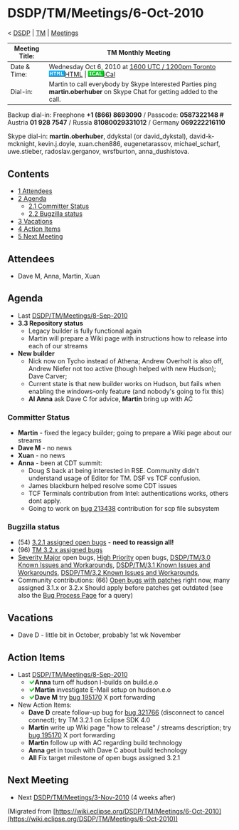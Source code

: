 

DSDP/TM/Meetings/6-Oct-2010
===========================

< [DSDP](./DSDP "DSDP")‎ | [TM](./DSDP/TM "DSDP/TM")‎ | [Meetings](./DSDP/TM/Meetings "DSDP/TM/Meetings")

| Meeting Title: | **TM Monthly Meeting** |
| --- | --- |
| Date & Time: | Wednesday Oct 6, 2010 at [1600 UTC / 1200pm Toronto](http://www.timeanddate.com/worldclock/fixedtime.html?month=10&day=6&year=2010&hour=16&min=00&sec=0&p1=0)   ![Html.gif](./images/Html.gif)[HTML](http://www.google.com/calendar/embed?src=vn70im36r00qeusu8nme50cils@group.calendar.google.com&ctz=Canada/Toronto) \| ![Ical.gif](./images/Ical.gif)[iCal](http://www.google.com/calendar/ical/vn70im36r00qeusu8nme50cils@group.calendar.google.com/public/basic.ics) |
| Dial-in: | Martin to call everybody by Skype   Interested Parties ping **martin.oberhuber** on Skype Chat for getting added to the call. |

Backup dial-in: Freephone **+1 (866) 8693090** / Passcode: **0587322148 #**  
Austria **01 928 7547** / Russia **81080029331012** / Germany **069222216110**

Skype dial-in: **martin.oberhuber**, ddykstal (or david\_dykstal), david-k-mcknight, kevin.j.doyle, xuan.chen886, eugenetarassov, michael\_scharf, uwe.stieber, radoslav.gerganov, wrsfburton, anna_dushistova.  

Contents
--------

*   [1 Attendees](#Attendees)
*   [2 Agenda](#Agenda)
    *   [2.1 Committer Status](#Committer-Status)
    *   [2.2 Bugzilla status](#Bugzilla-status)
*   [3 Vacations](#Vacations)
*   [4 Action Items](#Action-Items)
*   [5 Next Meeting](#Next-Meeting)

Attendees
---------

*   Dave M, Anna, Martin, Xuan

  

Agenda
------

*   Last [DSDP/TM/Meetings/8-Sep-2010](./DSDP/TM/Meetings/8-Sep-2010 "DSDP/TM/Meetings/8-Sep-2010")
*   **3.3 Repository status**
    *   Legacy builder is fully functional again
    *   Martin will prepare a Wiki page with instructions how to release into each of our streams
*   **New builder**
    *   Nick now on Tycho instead of Athena; Andrew Overholt is also off, Andrew Niefer not too active (though helped with new Hudson); Dave Carver;
    *   Current state is that new builder works on Hudson, but fails when enabling the windows-only feature (and nobody's going to fix this)
    *   **AI Anna** ask Dave C for advice, **Martin** bring up with AC

### Committer Status

*   **Martin** \- fixed the legacy builder; going to prepare a Wiki page about our streams
*   **Dave M** \- no news
*   **Xuan** \- no news
*   **Anna** \- been at CDT summit:
    *   Doug S back at being interested in RSE. Community didn't understand usage of Editor for TM. DSF vs TCF confusion.
    *   James blackburn helped resolve some CDT issues
    *   TCF Terminals contribution from Intel: authentications works, others dont apply.
    *   Going to work on [bug 213438](https://bugs.eclipse.org/bugs/show_bug.cgi?id=213438) contribution for scp file subsystem

### Bugzilla status

*   (54) [3.2.1 assigned open bugs](https://bugs.eclipse.org/bugs/buglist.cgi?query_format=advanced;bug_status=UNCONFIRMED;bug_status=NEW;bug_status=ASSIGNED;bug_status=REOPENED;target_milestone=3.2.1;product=Target%20Management;classification=DSDP) \- **need to reassign all!**
*   (96) [TM 3.2.x assigned bugs](https://bugs.eclipse.org/bugs/buglist.cgi?field0-0-0=target_milestone;query_format=advanced;bug_status=UNCONFIRMED;bug_status=NEW;bug_status=ASSIGNED;bug_status=REOPENED;type0-0-0=substring;value0-0-0=3.2;product=Target%20Management)
*   [Severity Major](https://bugs.eclipse.org/bugs/buglist.cgi?query_format=advanced&classification=DSDP&product=Target+Management&bug_status=UNCONFIRMED&bug_status=NEW&bug_status=ASSIGNED&bug_status=REOPENED&bug_severity=blocker&bug_severity=critical&bug_severity=major&cmdtype=doit) open bugs, [High Priority](https://bugs.eclipse.org/bugs/buglist.cgi?query_format=advanced&classification=DSDP&product=Target+Management&bug_status=UNCONFIRMED&bug_status=NEW&bug_status=ASSIGNED&bug_status=REOPENED&cmdtype=doit&field0-0-0=priority&type0-0-0=regexp&value0-0-0=P%5B12%5D&field0-0-1=bug_severity&type0-0-1=regexp&value0-0-1=blocker%7Ccritical%7Cmajor) open bugs, [DSDP/TM/3.0 Known Issues and Workarounds](./DSDP/TM/3.0_Known_Issues_and_Workarounds "DSDP/TM/3.0 Known Issues and Workarounds"), [DSDP/TM/3.1 Known Issues and Workarounds](./DSDP/TM/3.1_Known_Issues_and_Workarounds "DSDP/TM/3.1 Known Issues and Workarounds"), [DSDP/TM/3.2 Known Issues and Workarounds](./DSDP/TM/3.2_Known_Issues_and_Workarounds "DSDP/TM/3.2 Known Issues and Workarounds"),
*   Community contributions: (66) [Open bugs with patches](https://bugs.eclipse.org/bugs/buglist.cgi?query_format=advanced&classification=DSDP&product=Target+Management&bug_status=UNCONFIRMED&bug_status=NEW&bug_status=ASSIGNED&bug_status=REOPENED&cmdtype=doit&field0-0-0=attachments.ispatch&type0-0-0=equals&value0-0-0=1) right now, many assigned 3.1.x or 3.2.x Should apply before patches get outdated (see also the [Bug Process Page](https://www.eclipse.org/dsdp/tm/development/bug_process.php) for a query)

  

  

Vacations
---------

*   Dave D - little bit in October, probably 1st wk November

  

Action Items
------------

*   Last [DSDP/TM/Meetings/8-Sep-2010](./DSDP/TM/Meetings/8-Sep-2010 "DSDP/TM/Meetings/8-Sep-2010")
    *   ![Ok green.gif](./images/Ok_green.gif)**Anna** turn off hudson I-builds on build.e.o
    *   ![Ok green.gif](./images/Ok_green.gif)**Martin** investigate E-Mail setup on hudson.e.o
    *   ![Ok green.gif](./images/Ok_green.gif)**Dave M** try [bug 195170](https://bugs.eclipse.org/bugs/show_bug.cgi?id=195170) X port forwarding
*   New Action Items:
    *   **Dave D** create follow-up bug for [bug 321766](https://bugs.eclipse.org/bugs/show_bug.cgi?id=321766) (disconnect to cancel connect); try TM 3.2.1 on Eclipse SDK 4.0
    *   **Martin** write up Wiki page "how to release" / streams description; try [bug 195170](https://bugs.eclipse.org/bugs/show_bug.cgi?id=195170) X port forwarding
    *   **Martin** follow up with AC regarding build technology
    *   **Anna** get in touch with Dave C about build technology
    *   **All** Fix target milestone of open bugs assigned 3.2.1

  

Next Meeting
------------

*   Next [DSDP/TM/Meetings/3-Nov-2010](./DSDP/TM/Meetings/3-Nov-2010 "DSDP/TM/Meetings/3-Nov-2010") (4 weeks after)


(Migrated from [https://wiki.eclipse.org/DSDP/TM/Meetings/6-Oct-2010](https://wiki.eclipse.org/DSDP/TM/Meetings/6-Oct-2010))